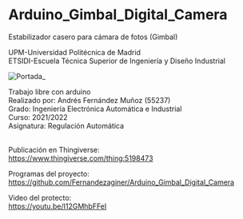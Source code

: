 # Arduino_Gimbal_Digital_Camera


Estabilizador casero para cámara de fotos (Gimbal)


UPM-Universidad Politécnica de Madrid <br>
ETSIDI-Escuela Técnica Superior de Ingeniería y Diseño Industrial <br>

![Portada_](https://github.com/Fernandezaginer/Arduino_Gimbal_Digital_Camera/assets/73385513/0a3ec69a-f7c2-48c2-908b-2968e0542683)



Trabajo libre con arduino <br>
Realizado por: Andrés Fernández Muñoz (55237) <br>
Grado: Ingeniería Electrónica Automática e Industrial <br>
Curso: 2021/2022 <br>
Asignatura: Regulación Automática <br><br>

Publicación en Thingiverse:<br>
https://www.thingiverse.com/thing:5198473<br>

Programas del proyecto:<br>
https://github.com/Fernandezaginer/Arduino_Gimbal_Digital_Camera<br>

Video del protecto:<br>
https://youtu.be/I12GMhbFFeI<br>
